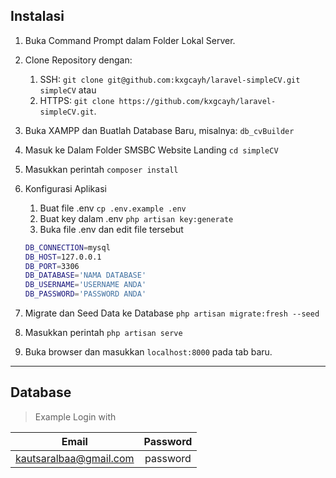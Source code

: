 <!-- INSTALASI -->

## Instalasi

1. Buka Command Prompt dalam Folder Lokal Server.
2. Clone Repository dengan:
    1. SSH: `git clone git@github.com:kxgcayh/laravel-simpleCV.git simpleCV` atau
    2. HTTPS: `git clone https://github.com/kxgcayh/laravel-simpleCV.git`.
3. Buka XAMPP dan Buatlah Database Baru, misalnya: `db_cvBuilder`
4. Masuk ke Dalam Folder SMSBC Website Landing `cd simpleCV`
5. Masukkan perintah `composer install`
6. Konfigurasi Aplikasi
    1. Buat file .env `cp .env.example .env`
    2. Buat key dalam .env `php artisan key:generate`
    3. Buka file .env dan edit file tersebut
    ```sh
    DB_CONNECTION=mysql
    DB_HOST=127.0.0.1
    DB_PORT=3306
    DB_DATABASE='NAMA DATABASE'
    DB_USERNAME='USERNAME ANDA'
    DB_PASSWORD='PASSWORD ANDA'
    ```

8. Migrate dan Seed Data ke Database `php artisan migrate:fresh --seed`
9. Masukkan perintah `php artisan serve`
10. Buka browser dan masukkan `localhost:8000` pada tab baru.

---

## Database
> Example Login with

|       Email       | Password |
| :---------------: | :------: |
| kautsaralbaa@gmail.com    | password |
